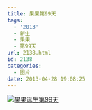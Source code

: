 ```yaml
---
title: 果果第99天
tags:
  - '2013'
  - 新生
  - 果果
  - 第99天
url: 2138.html
id: 2138
categories:
  - 图片
date: 2013-04-28 19:08:25
---
```


[![](http://photo.guolaijie.com/rooufer/uploads/2013/05/果果诞生第99天.jpg "果果诞生第99天")](http://photo.guolaijie.com/rooufer/uploads/2013/05/果果诞生第99天.jpg)